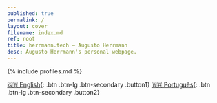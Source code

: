 ```yaml
---
published: true
permalink: /
layout: cover
filename: index.md
ref: root
title: herrmann.tech – Augusto Herrmann
desc: Augusto Herrmann's personal webpage.
---
```


{% include profiles.md %}

[🇬🇧 English](en/){: .btn .btn-lg .btn-secondary .button1}
[🇧🇷 Português](pt/){: .btn .btn-lg .btn-secondary .button2}

